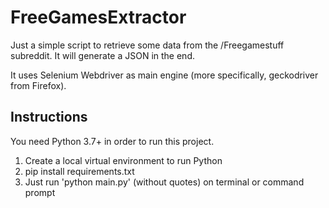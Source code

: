 # FreeGamesExtractor

Just a simple script to retrieve some data from the /Freegamestuff subreddit.
It will generate a JSON in the end.

It uses Selenium Webdriver as main engine (more specifically, geckodriver from Firefox).


## Instructions

You need Python 3.7+ in order to run this project.

1) Create a local virtual environment to run Python
2) pip install requirements.txt
3) Just run 'python main.py' (without quotes) on terminal or command prompt